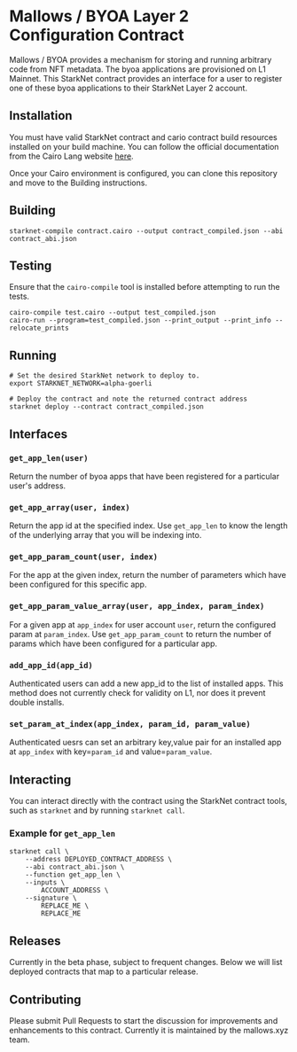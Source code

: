 # Mallows / BYOA Layer 2 Configuration Contract

Mallows / BYOA provides a mechanism for storing and running arbitrary code from NFT metadata. The byoa applications are provisioned on L1 Mainnet. This StarkNet contract provides an interface for a user to register one of these byoa applications to their StarkNet Layer 2 account.

## Installation
You must have valid StarkNet contract and cario contract build resources installed on your build machine. You can follow the official documentation from the Cairo Lang website [here](https://www.cairo-lang.org/docs/quickstart.html).

Once your Cairo environment is configured, you can clone this repository and move to the Building instructions.

## Building
```
starknet-compile contract.cairo --output contract_compiled.json --abi contract_abi.json
```

## Testing
Ensure that the `cairo-compile` tool is installed before attempting to run the tests.
```
cairo-compile test.cairo --output test_compiled.json
cairo-run --program=test_compiled.json --print_output --print_info --relocate_prints
```

## Running
```
# Set the desired StarkNet network to deploy to.
export STARKNET_NETWORK=alpha-goerli

# Deploy the contract and note the returned contract address
starknet deploy --contract contract_compiled.json
```

## Interfaces
### `get_app_len(user)`
Return the number of byoa apps that have been registered for a particular user's address.

### `get_app_array(user, index)`
Return the app id at the specified index.  Use `get_app_len` to know the length of the underlying array that you will be indexing into.

### `get_app_param_count(user, index)`
For the app at the given index, return the number of parameters which have been configured for this specific app.

### `get_app_param_value_array(user, app_index, param_index)`
For a given app at `app_index` for user account `user`, return the configured param at `param_index`. Use `get_app_param_count` to return the number of params which have been configured for a particular app.

### `add_app_id(app_id)` 
Authenticated users can add a new app_id to the list of installed apps. This method does not currently check for validity on L1, nor does it prevent double installs.

### `set_param_at_index(app_index, param_id, param_value)`
Authenticated uesrs can set an arbitrary key,value pair for an installed app at `app_index` with key=`param_id` and value=`param_value`.

## Interacting
You can interact directly with the contract using the StarkNet contract tools, such as `starknet` and by running `starknet call`.

### Example for `get_app_len`
```
starknet call \
    --address DEPLOYED_CONTRACT_ADDRESS \
    --abi contract_abi.json \
    --function get_app_len \
    --inputs \
        ACCOUNT_ADDRESS \
    --signature \
        REPLACE_ME \
        REPLACE_ME
```

## Releases
Currently in the beta phase, subject to frequent changes. Below we will list deployed contracts that map to a particular release.

## Contributing
Please submit Pull Requests to start the discussion for improvements and enhancements to this contract. Currently it is maintained by the mallows.xyz team.


